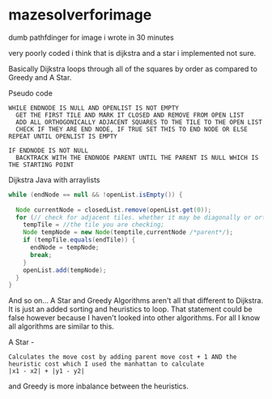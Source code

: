 # mazesolverforimage
dumb pathfdinger for image i wrote in 30 minutes 

very poorly coded
i think that is dijkstra and a star i implemented not sure.

Basically Dijkstra loops through all of the squares by order as compared to Greedy and A Star.

Pseudo code
```
WHILE ENDNODE IS NULL AND OPENLIST IS NOT EMPTY
  GET THE FIRST TILE AND MARK IT CLOSED AND REMOVE FROM OPEN LIST
  ADD ALL ORTHOGONICALLY ADJACENT SQUARES TO THE TILE TO THE OPEN LIST
  CHECK IF THEY ARE END NODE, IF TRUE SET THIS TO END NODE OR ELSE REPEAT UNTIL OPENLIST IS EMPTY

IF ENDNODE IS NOT NULL
  BACKTRACK WITH THE ENDNODE PARENT UNTIL THE PARENT IS NULL WHICH IS THE STARTING POINT
```

Dijkstra Java with arraylists

```java
while (endNode == null && !openList.isEmpty()) {
  
  Node currentNode = closedList.remove(openList.get(0));
  for (// check for adjacent tiles. whether it may be diagonally or orthogonally adjacent tiles && can be added to list) {
    tempTile = //the tile you are checking;
    Node tempNode = new Node(temptile,currentNode /*parent*/);
    if (tempTile.equals(endTile)) {
      endNode = tempNode;
      break;
    }
    openList.add(tempNode);
  }
}
```

And so on... A Star and Greedy Algorithms aren't all that different to Dijkstra. It is just an added sorting and heuristics to loop.
That statement could be false however because I haven't looked into other algorithms. For all I know all algorithms are similar to this.

A Star - 

```
Calculates the move cost by adding parent move cost + 1 AND the heuristic cost which I used the manhattan to calculate
|x1 - x2| + |y1 - y2|
```

and Greedy is more inbalance between the heuristics.
